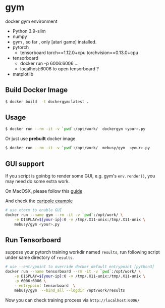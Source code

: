 # gym

docker gym environment

- Python 3.9-slim
- numpy
- gym , so far , only [atari game] installed.
- pytorch
    - tensorboard torch==1.12.0+cpu torchvision==0.13.0+cpu 
- tensorboard
  - docker run -p 6006:6006 ...
  - localhost:6006 to open tensorboard ?
- matplotlib


## Build Docker Image

```bash
$ docker build  -t dockergym:latest .
```

## Usage

```bash
$ docker run --rm -it -v `pwd`:/opt/work/  dockergym <your>.py
```

Or just use **prebuilt** docker image

```bash
$ docker run --rm -it -v `pwd`:/opt/work/  mebusy/gym  <your>.py
```

## GUI support

If you script is goinbg to render some GUI, e.g. gym's `env.render()`, you may need do some extra work.

On MacOSX, please follow this [guide](https://github.com/mebusy/notes/blob/master/dev_notes/docker_mac_gui_app.md)

And check the [cartpole example](./test/cartpole.py)

```bash
# use xterm to enable GUI
docker run --name gym --rm -it -v `pwd`:/opt/work/ \
    -e DISPLAY=${your-ip}:0 -v /tmp/.X11-unix:/tmp/.X11-unix \
    mebusy/gym <your>.py
```

## Run Tensorboard

suppose your pytorch training workdir named `results`, run following script under same directory of `results`.

```bash
# use --entrypoint to override docker default entrypoint [python3]
docker run --name tensorboard --rm -it -v `pwd`:/opt/work/ \
    -e DISPLAY=${your-ip}:0 -v /tmp/.X11-unix:/tmp/.X11-unix \
    -p 6006:6006 \
    --entrypoint tensorboard  \
    mebusy/gym  --bind_all --logdir /opt/work/results
```
 
Now you can check training process via `http://localhost:6006/`




